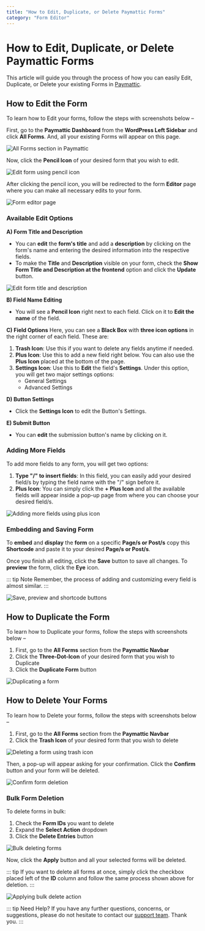 ```yaml
---
title: "How to Edit, Duplicate, or Delete Paymattic Forms"
category: "Form Editor"
---
```


# How to Edit, Duplicate, or Delete Paymattic Forms

This article will guide you through the process of how you can easily Edit, Duplicate, or Delete your existing Forms in [Paymattic](https://paymattic.com/).

## How to Edit the Form

To learn how to Edit your forms, follow the steps with screenshots below –

First, go to the **Paymattic Dashboard** from the **WordPress Left Sidebar** and click **All Forms**. And, all your existing Forms will appear on this page.

![All Forms section in Paymattic](/images/form-editor/how-to-edit-forms-in-wordpress-with-paymattic/All-Forms-section-scaled.webp)

Now, click the **Pencil Icon** of your desired form that you wish to edit.

![Edit form using pencil icon](/images/form-editor/how-to-edit-forms-in-wordpress-with-paymattic/Pencil-Icon-1-scaled.webp)

After clicking the pencil icon, you will be redirected to the form **Editor** page where you can make all necessary edits to your form.

![Form editor page](/images/form-editor/how-to-edit-forms-in-wordpress-with-paymattic/Editor-page-1-scaled.webp)

### Available Edit Options

**A) Form Title and Description**
- You can **edit** the **form's title** and add a **description** by clicking on the form's name and entering the desired information into the respective fields.
- To make the **Title** and **Description** visible on your form, check the **Show Form Title and Description at the frontend** option and click the **Update** button.

![Edit form title and description](/images/form-editor/how-to-edit-forms-in-wordpress-with-paymattic/Edit-Form-Title-Description.webp)

**B) Field Name Editing**
- You will see a **Pencil Icon** right next to each field. Click on it to **Edit the name** of the field.

**C) Field Options**
Here, you can see a **Black Box** with **three icon options** in the right corner of each field. These are:

1. **Trash Icon**: Use this if you want to delete any fields anytime if needed.
2. **Plus Icon**: Use this to add a new field right below. You can also use the **Plus Icon** placed at the bottom of the page.
3. **Settings Icon**: Use this to **Edit** the field's **Settings**. Under this option, you will get two major settings options:
   - General Settings
   - Advanced Settings

**D) Button Settings**
- Click the **Settings Icon** to edit the Button's Settings.

**E) Submit Button**
- You can **edit** the submission button's name by clicking on it.

### Adding More Fields

To add more fields to any form, you will get two options:

1. **Type "/" to insert fields**: In this field, you can easily add your desired field/s by typing the field name with the "/" sign before it.
2. **Plus Icon**: You can simply click the **+ Plus Icon** and all the available fields will appear inside a pop-up page from where you can choose your desired field/s.

![Adding more fields using plus icon](/images/form-editor/how-to-edit-forms-in-wordpress-with-paymattic/Plus-icon-to-add-more-fields.webp)

### Embedding and Saving Form

To **embed** and **display** the **form** on a specific **Page/s or Post/s** copy this **Shortcode** and paste it to your desired **Page/s or Post/s**.

Once you finish all editing, click the **Save** button to save all changes. To **preview** the form, click the **Eye** icon.

::: tip Note
Remember, the process of adding and customizing every field is almost similar.
:::

![Save, preview and shortcode buttons](/images/form-editor/how-to-edit-forms-in-wordpress-with-paymattic/Save-preview-and-shortcode-buttons-scaled.webp)

## How to Duplicate the Form

To learn how to Duplicate your forms, follow the steps with screenshots below –

1. First, go to the **All Forms** section from the **Paymattic Navbar**
2. Click the **Three-Dot-Icon** of your desired form that you wish to Duplicate
3. Click the **Duplicate Form** button

![Duplicating a form](/images/form-editor/how-to-edit-forms-in-wordpress-with-paymattic/Duplicate-button-scaled.webp)

## How to Delete Your Forms

To learn how to Delete your forms, follow the steps with screenshots below –

1. First, go to the **All Forms** section from the **Paymattic Navbar**
2. Click the **Trash Icon** of your desired form that you wish to delete

![Deleting a form using trash icon](/images/form-editor/how-to-edit-forms-in-wordpress-with-paymattic/Trash-Icon-for-delete-forms-scaled.webp)

Then, a pop-up will appear asking for your confirmation. Click the **Confirm** button and your form will be deleted.

![Confirm form deletion](/images/form-editor/how-to-edit-forms-in-wordpress-with-paymattic/Confirm-button-to-delete-forms.webp)

### Bulk Form Deletion

To delete forms in bulk:
1. Check the **Form IDs** you want to delete
2. Expand the **Select Action** dropdown
3. Click the **Delete Entries** button

![Bulk deleting forms](/images/form-editor/how-to-edit-forms-in-wordpress-with-paymattic/Bulk-Action-for-deleting-forms-scaled.webp)

Now, click the **Apply** button and all your selected forms will be deleted.

::: tip
If you want to delete all forms at once, simply click the checkbox placed left of the **ID** column and follow the same process shown above for deletion.
:::

![Applying bulk delete action](/images/form-editor/how-to-edit-forms-in-wordpress-with-paymattic/Apply-button-scaled.webp)

::: tip Need Help?
If you have any further questions, concerns, or suggestions, please do not hesitate to contact our [support team](https://wpmanageninja.com/support-tickets/). Thank you.
:::